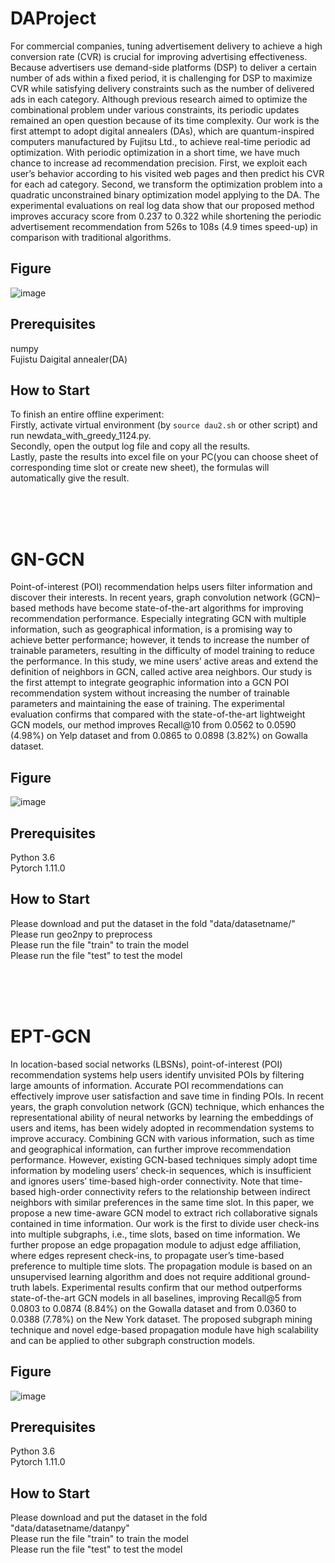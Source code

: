# DAProject
For commercial companies, tuning advertisement delivery to achieve a high conversion rate (CVR) is crucial 
for improving advertising effectiveness. Because advertisers use demand-side platforms (DSP) to deliver a 
certain number of ads within a fixed period, it is challenging for DSP to maximize CVR while satisfying 
delivery constraints such as the number of delivered ads in each category. Although previous research aimed 
to optimize the combinational problem under various constraints, its periodic updates remained an open 
question because of its time complexity. Our work is the first attempt to adopt digital annealers (DAs), which 
are quantum-inspired computers manufactured by Fujitsu Ltd., to achieve real-time periodic ad optimization. 
With periodic optimization in a short time, we have much chance to increase ad recommendation precision. 
First, we exploit each user’s behavior according to his visited web pages and then predict his CVR for each 
ad category. Second, we transform the optimization problem into a quadratic unconstrained binary 
optimization model applying to the DA. The experimental evaluations on real log data show that our proposed 
method improves accuracy score from 0.237 to 0.322 while shortening the periodic advertisement 
recommendation from 526s to 108s (4.9 times speed-up) in comparison with traditional algorithms.

## Figure
![image](https://github.com/bakubonmo/Rec/assets/122580605/d2d2f1b9-9fd9-49a4-a05f-3b8c25a1c5d1)




## Prerequisites
numpy<br>
Fujistu Daigital annealer(DA)


## How to Start
To finish an entire offline experiment: <br>
Firstly, activate virtual environment (by ```source dau2.sh``` or other script) and run newdata_with_greedy_1124.py. <br>
Secondly, open the output log file and copy all the results. <br>
Lastly, paste the results into excel file on your PC(you can choose sheet of corresponding time slot or create new sheet), the formulas will automatically give the result.



<br><br><br>
# GN-GCN
Point-of-interest (POI) recommendation helps users filter information and discover their interests. In recent years, 
graph convolution network (GCN)– based methods have become state-of-the-art algorithms for improving recommendation performance. 
Especially integrating GCN with multiple information, such as geographical information, is a promising way to achieve better performance;
however, it tends to increase the number of trainable parameters, resulting in the difficulty of model training to reduce the performance. 
In this study, we mine users’ active areas and extend the definition of neighbors in GCN, called active area neighbors. 
Our study is the first attempt to integrate geographic information into a GCN POI recommendation system without increasing 
the number of trainable parameters and maintaining the ease of training. The experimental evaluation confirms that compared 
with the state-of-the-art lightweight GCN models, our method improves Recall@10 from 0.0562 to 0.0590 (4.98%) on Yelp dataset and from 0.0865 to 0.0898 (3.82%) on Gowalla dataset.


## Figure
![image](https://github.com/bakubonmo/Rec/assets/122580605/3d673f5a-4058-458c-9655-32135adf8b30)




## Prerequisites
Python 3.6 <br>
Pytorch 1.11.0



## How to Start
Please download and put the dataset in the fold "data/datasetname/" <br>
Please run geo2npy to preprocess <br>
Please run the file "train" to train the model  <br>
Please run the file "test" to test the model <br>




<br><br><br>
# EPT-GCN
In location-based social networks (LBSNs), point-of-interest (POI) recommendation systems help users
identify unvisited POIs by filtering large amounts of information. Accurate POI recommendations can
effectively improve user satisfaction and save time in finding POIs. In recent years, the graph convolution
network (GCN) technique, which enhances the representational ability of neural networks by learning the
embeddings of users and items, has been widely adopted in recommendation systems to improve accuracy. 
Combining GCN with various information, such as time and geographical information, can further
improve recommendation performance. However, existing GCN-based techniques simply adopt time
information by modeling users’ check-in sequences, which is insufficient and ignores users’ time-based
high-order connectivity. Note that time-based high-order connectivity refers to the relationship between
indirect neighbors with similar preferences in the same time slot. In this paper, we propose a new 
time-aware GCN model to extract rich collaborative signals contained in time information. Our work is the first
to divide user check-ins into multiple subgraphs, i.e., time slots, based on time information. We further
propose an edge propagation module to adjust edge affiliation, where edges represent check-ins, 
to propagate user’s time-based preference to multiple time slots. The propagation module is based on 
an unsupervised learning algorithm and does not require additional ground-truth labels. Experimental results
confirm that our method outperforms state-of-the-art GCN models in all baselines, improving Recall@5
from 0.0803 to 0.0874 (8.84%) on the Gowalla dataset and from 0.0360 to 0.0388 (7.78%) on the New
York dataset. The proposed subgraph mining technique and novel edge-based propagation module have
high scalability and can be applied to other subgraph construction models.


## Figure
![image](https://github.com/bakubonmo/Rec/assets/122580605/8f16ed5f-ac2d-467b-9e1a-6c074e5f119c)



## Prerequisites
Python 3.6 <br>
Pytorch 1.11.0


## How to Start
Please download and put the dataset in the fold "data/datasetname/datanpy" <br>
Please run the file "train" to train the model <br>
Please run the file "test" to test the model <br>


